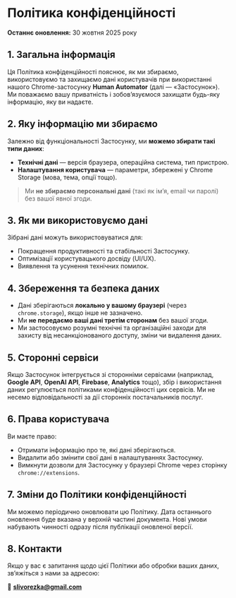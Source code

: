 # Політика конфіденційності

**Останнє оновлення:** 30 жовтня 2025 року

## 1. Загальна інформація

Ця Політика конфіденційності пояснює, як ми збираємо, використовуємо та захищаємо дані користувачів при використанні нашого Chrome-застосунку **Human Automator** (далі — «Застосунок»).
Ми поважаємо вашу приватність і зобов’язуємося захищати будь-яку інформацію, яку ви надаєте.

## 2. Яку інформацію ми збираємо

Залежно від функціональності Застосунку, ми **можемо збирати такі типи даних**:

- **Технічні дані** — версія браузера, операційна система, тип пристрою.
- **Налаштування користувача** — параметри, збережені у Chrome Storage (мова, тема, опції тощо).

> Ми **не збираємо персональні дані** (такі як ім’я, email чи паролі) без вашої явної згоди.

## 3. Як ми використовуємо дані

Зібрані дані можуть використовуватися для:

- Покращення продуктивності та стабільності Застосунку.
- Оптимізації користувацького досвіду (UI/UX).
- Виявлення та усунення технічних помилок.

## 4. Збереження та безпека даних

- Дані зберігаються **локально у вашому браузері** (через `chrome.storage`), якщо інше не зазначено.
- Ми **не передаємо ваші дані третім сторонам** без вашої згоди.
- Ми застосовуємо розумні технічні та організаційні заходи для захисту від несанкціонованого доступу, зміни чи видалення даних.

## 5. Сторонні сервіси

Якщо Застосунок інтегрується зі сторонніми сервісами (наприклад, **Google API**, **OpenAI API**, **Firebase**, **Analytics** тощо), збір і використання даних регулюється політиками конфіденційності цих сервісів.
Ми не несемо відповідальності за дії сторонніх постачальників послуг.

## 6. Права користувача

Ви маєте право:

- Отримати інформацію про те, які дані зберігаються.
- Видалити або змінити свої дані в налаштуваннях Застосунку.
- Вимкнути дозволи для Застосунку у браузері Chrome через сторінку `chrome://extensions`.

## 7. Зміни до Політики конфіденційності

Ми можемо періодично оновлювати цю Політику.
Дата останнього оновлення буде вказана у верхній частині документа.
Нові умови набувають чинності одразу після публікації оновленої версії.

## 8. Контакти

Якщо у вас є запитання щодо цієї Політики або обробки ваших даних, зв’яжіться з нами за адресою:

📧 **slivorezka@gmail.com**
